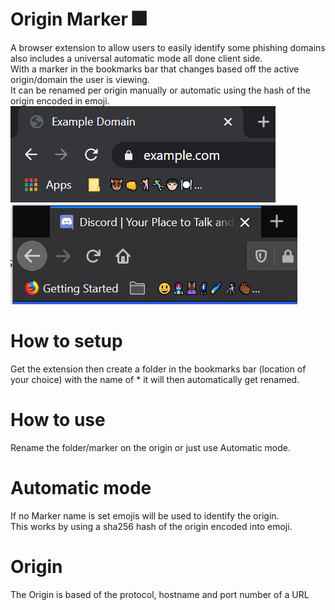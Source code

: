 # Origin Marker 🎆
A browser extension to allow users to easily identify some phishing domains also includes a universal automatic mode all done client side.  
With a marker in the bookmarks bar that changes based off the active origin/domain the user is viewing.  
It can be renamed per origin manually or automatic using the hash of the origin encoded in emoji.
![Example of automatic mode using chrome](Chrome.png) ![Example of automatic mode using firefox](Firefox.png)

# How to setup
Get the extension then create a folder in the bookmarks bar (location of your choice) with the name of * it will then automatically get renamed.

# How to use
Rename the folder/marker on the origin or just use Automatic mode.

# Automatic mode
If no Marker name is set emojis will be used to identify the origin.  
This works by using a sha256 hash of the origin encoded into emoji.

# Origin
The Origin is based of the protocol, hostname and port number of a URL

